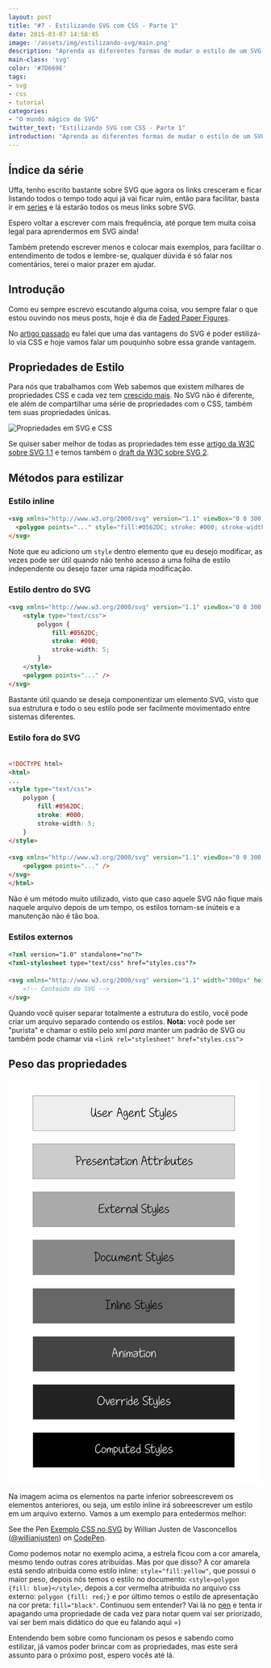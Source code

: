 ```yaml
---
layout: post
title: "#7 - Estilizando SVG com CSS - Parte 1"
date: 2015-03-07 14:58:45
image: '/assets/img/estilizando-svg/main.png'
description: "Aprenda as diferentes formas de mudar o estilo de um SVG somente com CSS."
main-class: 'svg'
color: '#7D669E'
tags:
- svg
- css
- tutorial
categories:
- "O mundo mágico do SVG"
twitter_text: "Estilizando SVG com CSS - Parte 1"
introduction: "Aprenda as diferentes formas de mudar o estilo de um SVG somente com CSS, mude suas cores, contornos e mais."
---
```


## Índice da série

Uffa, tenho escrito bastante sobre SVG que agora os links cresceram e ficar listando todos o tempo todo aqui já vai ficar ruim, então para facilitar, basta ir em [series](http://willianjusten.com.br/series/) e lá estarão todos os meus links sobre SVG.

Espero voltar a escrever com mais frequência, até porque tem muita coisa legal para aprendermos em SVG ainda!

Também pretendo escrever menos e colocar mais exemplos, para facilitar o entendimento de todos e lembre-se, qualquer dúvida é só falar nos comentários, terei o maior prazer em ajudar.

## Introdução

Como eu sempre escrevo escutando alguma coisa, vou sempre falar o que estou ouvindo nos meus posts, hoje é dia de [Faded Paper Figures](http://www.fadedpaperfigures.com/).

No [artigo passado](http://willianjusten.com.br/sistemas-de-icones-em-svg/) eu falei que uma das vantagens do SVG é poder estilizá-lo via CSS e hoje vamos falar um pouquinho sobre essa grande vantagem.

## Propriedades de Estilo

Para nós que trabalhamos com Web sabemos que existem milhares de propriedades CSS e cada vez tem [crescido mais](https://webdesignerdepot.com/2015/01/css-you-can-get-excited-about-in-2015/). No SVG não é diferente, ele além de compartilhar uma série de propriedades com o CSS, também tem suas propriedades únicas.

![Propriedades em SVG e CSS](/assets/img/estilizando-svg/svg-properties.png)

Se quiser saber melhor de todas as propriedades tem esse [artigo da W3C sobre SVG 1.1](http://www.w3.org/TR/SVG/styling.html) e temos também o [draft da W3C sobre SVG 2](http://www.w3.org/TR/SVG2/styling.html#SVGStylingProperties).

## Métodos para estilizar

### Estilo inline

```html
<svg xmlns="http://www.w3.org/2000/svg" version="1.1" viewBox="0 0 300 300">
  <polygon points="..." style="fill:#0562DC; stroke: #000; stroke-width: 5;"/>
</svg>
```

Note que eu adiciono um `style` dentro elemento que eu desejo modificar, as vezes pode ser útil quando não tenho acesso a uma folha de estilo independente ou desejo fazer uma rápida modificação.

### Estilo dentro do SVG

```html
<svg xmlns="http://www.w3.org/2000/svg" version="1.1" viewBox="0 0 300 300">
	<style type="text/css">
		polygon {
			fill:#0562DC;
			stroke: #000;
			stroke-width: 5;
		}
	</style>
	<polygon points="..." />
</svg>
```

Bastante útil quando se deseja componentizar um elemento SVG, visto que sua estrutura e todo o seu estilo pode ser facilmente movimentado entre sistemas diferentes.

### Estilo fora do SVG

```html

<!DOCTYPE html>
<html>
...
<style type="text/css">
	polygon {
		fill:#0562DC;
		stroke: #000;
		stroke-width: 5;
	}
</style>

<svg xmlns="http://www.w3.org/2000/svg" version="1.1" viewBox="0 0 300 300">
	<polygon points="..." />
</svg>
</html>
```

Não é um método muito utilizado, visto que caso aquele SVG não fique mais naquele arquivo depois de um tempo, os estilos tornam-se inúteis e a manutenção não é tão boa.

### Estilos externos

```html
<?xml version="1.0" standalone="no"?>
<?xml-stylesheet type="text/css" href="styles.css"?>

<svg xmlns="http://www.w3.org/2000/svg" version="1.1" width="300px" height="300px" viewBox="0 0 300 300">
    <!-- Conteúdo do SVG -->
</svg>
```

Quando você quiser separar totalmente a estrutura do estilo, você pode criar um arquivo separado contendo os estilos. **Nota:** você pode ser "purista" e chamar o estilo pelo xml _para_ manter um padrão de SVG ou também pode chamar via `<link rel="stylesheet" href="styles.css">`

## Peso das propriedades

![Peso das propriedades](/assets/img/estilizando-svg/css-specificity.jpg)

Na imagem acima os elementos na parte inferior sobreescrevem os elementos anteriores, ou seja, um estilo inline irá sobreescrever um estilo em um arquivo externo. Vamos a um exemplo para entedermos melhor:

<p data-height="266" data-theme-id="11319" data-slug-hash="VYGzZK" data-default-tab="result" data-user="willianjusten" class='codepen'>See the Pen <a href='http://codepen.io/willianjusten/pen/VYGzZK/'>Exemplo CSS no SVG</a> by Willian Justen de Vasconcellos (<a href='http://codepen.io/willianjusten'>@willianjusten</a>) on <a href='http://codepen.io'>CodePen</a>.</p>
<script src="//assets.codepen.io/assets/embed/ei.js"></script>

Como podemos notar no exemplo acima, a estrela ficou com a cor amarela, mesmo tendo outras cores atribuídas. Mas por que disso? A cor amarela está sendo atribuída como estilo inline: `style="fill:yellow"`, que possui o maior peso, depois nós temos o estilo no documento: `<style>polygon {fill: blue}</style>`, depois a cor vermelha atribuída no arquivo css externo: `polygon {fill: red;}` e por último temos o estilo de apresentação na cor preta: `fill="black"`. Continuou sem entender? Vai lá no [pen](http://codepen.io/willianjusten/pen/VYGzZK) e tenta ir apagando uma propriedade de cada vez para notar quem vai ser priorizado, vai ser bem mais didático do que eu falando aqui =)

Entendendo bem sobre como funcionam os pesos e sabendo como estilizar, já vamos poder brincar com as propriedades, mas este será assunto para o próximo post, espero vocês até lá.
